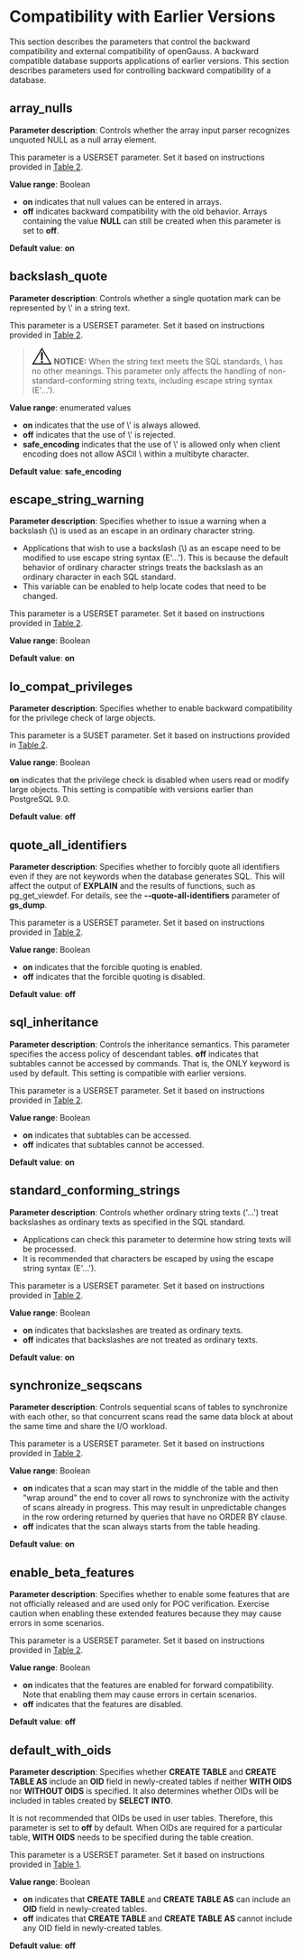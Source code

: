 # Compatibility with Earlier Versions<a name="EN-US_TOPIC_0289900918"></a>

This section describes the parameters that control the backward compatibility and external compatibility of openGauss. A backward compatible database supports applications of earlier versions. This section describes parameters used for controlling backward compatibility of a database.

## array\_nulls<a name="en-us_topic_0283136754_en-us_topic_0237124737_en-us_topic_0059778091_s7a22f8199d4c43ada0fd1e815f40477b"></a>

**Parameter description**: Controls whether the array input parser recognizes unquoted NULL as a null array element.

This parameter is a USERSET parameter. Set it based on instructions provided in  [Table 2](../DatabaseAdministrationGuide/resetting-parameters.md#en-us_topic_0283137176_en-us_topic_0237121562_en-us_topic_0059777490_t290c8f15953843db8d8e53d867cd893d).

**Value range**: Boolean

-   **on**  indicates that null values can be entered in arrays.
-   **off**  indicates backward compatibility with the old behavior. Arrays containing the value  **NULL**  can still be created when this parameter is set to  **off**.

**Default value**:  **on**

## backslash\_quote<a name="en-us_topic_0283136754_en-us_topic_0237124737_en-us_topic_0059778091_sdcdb8f0f54734b778d8ac509d5a2d08b"></a>

**Parameter description**: Controls whether a single quotation mark can be represented by \\' in a string text.

This parameter is a USERSET parameter. Set it based on instructions provided in  [Table 2](../DatabaseAdministrationGuide/resetting-parameters.md#en-us_topic_0283137176_en-us_topic_0237121562_en-us_topic_0059777490_t290c8f15953843db8d8e53d867cd893d).

>![](public_sys-resources/icon-notice.gif) **NOTICE:** 
>When the string text meets the SQL standards, \\ has no other meanings. This parameter only affects the handling of non-standard-conforming string texts, including escape string syntax \(E'...'\).

**Value range**: enumerated values

-   **on**  indicates that the use of \\' is always allowed.
-   **off**  indicates that the use of \\' is rejected.
-   **safe\_encoding**  indicates that the use of \\' is allowed only when client encoding does not allow ASCII \\ within a multibyte character.

**Default value**:  **safe\_encoding**

## escape\_string\_warning<a name="en-us_topic_0283136754_en-us_topic_0237124737_en-us_topic_0059778091_s2506905b3bff4a1694bbfe0e27fab17a"></a>

**Parameter description**: Specifies whether to issue a warning when a backslash \(\\\) is used as an escape in an ordinary character string.

-   Applications that wish to use a backslash \(\\\) as an escape need to be modified to use escape string syntax \(E'...'\). This is because the default behavior of ordinary character strings treats the backslash as an ordinary character in each SQL standard.
-   This variable can be enabled to help locate codes that need to be changed.

This parameter is a USERSET parameter. Set it based on instructions provided in  [Table 2](../DatabaseAdministrationGuide/resetting-parameters.md#en-us_topic_0283137176_en-us_topic_0237121562_en-us_topic_0059777490_t290c8f15953843db8d8e53d867cd893d).

**Value range**: Boolean

**Default value**:  **on**

## lo\_compat\_privileges<a name="en-us_topic_0283136754_en-us_topic_0237124737_en-us_topic_0059778091_s1386191eb2e74d9e90f455ca06cc9112"></a>

**Parameter description**: Specifies whether to enable backward compatibility for the privilege check of large objects.

This parameter is a SUSET parameter. Set it based on instructions provided in  [Table 2](../DatabaseAdministrationGuide/resetting-parameters.md#en-us_topic_0283137176_en-us_topic_0237121562_en-us_topic_0059777490_t290c8f15953843db8d8e53d867cd893d).

**Value range**: Boolean

**on**  indicates that the privilege check is disabled when users read or modify large objects. This setting is compatible with versions earlier than PostgreSQL 9.0.

**Default value**:  **off**

## quote\_all\_identifiers<a name="en-us_topic_0283136754_en-us_topic_0237124737_en-us_topic_0059778091_sadb6c2e7710b49b1b49b4984d7fbeb6f"></a>

**Parameter description**: Specifies whether to forcibly quote all identifiers even if they are not keywords when the database generates SQL. This will affect the output of  **EXPLAIN**  and the results of functions, such as pg\_get\_viewdef. For details, see the  **--quote-all-identifiers**  parameter of  **gs\_dump**.

This parameter is a USERSET parameter. Set it based on instructions provided in  [Table 2](../DatabaseAdministrationGuide/resetting-parameters.md#en-us_topic_0283137176_en-us_topic_0237121562_en-us_topic_0059777490_t290c8f15953843db8d8e53d867cd893d).

**Value range**: Boolean

-   **on**  indicates that the forcible quoting is enabled.
-   **off**  indicates that the forcible quoting is disabled.

**Default value**:  **off**

## sql\_inheritance<a name="en-us_topic_0283136754_en-us_topic_0237124737_en-us_topic_0059778091_s612a7463c38545da9b6d7d0bca8b8dca"></a>

**Parameter description**: Controls the inheritance semantics. This parameter specifies the access policy of descendant tables.  **off**  indicates that subtables cannot be accessed by commands. That is, the ONLY keyword is used by default. This setting is compatible with earlier versions.

This parameter is a USERSET parameter. Set it based on instructions provided in  [Table 2](../DatabaseAdministrationGuide/resetting-parameters.md#en-us_topic_0283137176_en-us_topic_0237121562_en-us_topic_0059777490_t290c8f15953843db8d8e53d867cd893d).

**Value range**: Boolean

-   **on**  indicates that subtables can be accessed.
-   **off**  indicates that subtables cannot be accessed.

**Default value**:  **on**

## standard\_conforming\_strings<a name="en-us_topic_0283136754_en-us_topic_0237124737_en-us_topic_0059778091_se4bd34e1d69b4139a8793e8a4cb5a785"></a>

**Parameter description**: Controls whether ordinary string texts \('...'\) treat backslashes as ordinary texts as specified in the SQL standard.

-   Applications can check this parameter to determine how string texts will be processed.
-   It is recommended that characters be escaped by using the escape string syntax \(E'...'\).

This parameter is a USERSET parameter. Set it based on instructions provided in  [Table 2](../DatabaseAdministrationGuide/resetting-parameters.md#en-us_topic_0283137176_en-us_topic_0237121562_en-us_topic_0059777490_t290c8f15953843db8d8e53d867cd893d).

**Value range**: Boolean

-   **on**  indicates that backslashes are treated as ordinary texts.
-   **off**  indicates that backslashes are not treated as ordinary texts.

**Default value**:  **on**

## synchronize\_seqscans<a name="en-us_topic_0283136754_en-us_topic_0237124737_en-us_topic_0059778091_sde06650f37b441a3a3c724b65c9ee320"></a>

**Parameter description**: Controls sequential scans of tables to synchronize with each other, so that concurrent scans read the same data block at about the same time and share the I/O workload.

This parameter is a USERSET parameter. Set it based on instructions provided in  [Table 2](../DatabaseAdministrationGuide/resetting-parameters.md#en-us_topic_0283137176_en-us_topic_0237121562_en-us_topic_0059777490_t290c8f15953843db8d8e53d867cd893d).

**Value range**: Boolean

-   **on**  indicates that a scan may start in the middle of the table and then "wrap around" the end to cover all rows to synchronize with the activity of scans already in progress. This may result in unpredictable changes in the row ordering returned by queries that have no ORDER BY clause.
-   **off**  indicates that the scan always starts from the table heading.

**Default value**:  **on**

## enable\_beta\_features<a name="en-us_topic_0283136754_en-us_topic_0237124737_section11856720221716"></a>

**Parameter description**: Specifies whether to enable some features that are not officially released and are used only for POC verification. Exercise caution when enabling these extended features because they may cause errors in some scenarios.

This parameter is a USERSET parameter. Set it based on instructions provided in  [Table 2](../DatabaseAdministrationGuide/resetting-parameters.md#en-us_topic_0283137176_en-us_topic_0237121562_en-us_topic_0059777490_t290c8f15953843db8d8e53d867cd893d).

**Value range**: Boolean

-   **on**  indicates that the features are enabled for forward compatibility. Note that enabling them may cause errors in certain scenarios.
-   **off**  indicates that the features are disabled.

**Default value**:  **off**

## default\_with\_oids<a name="en-us_topic_0059778091_s4517122d736c4aa9ad7c5b56abcadd27"></a>

**Parameter description**: Specifies whether  **CREATE TABLE**  and  **CREATE TABLE AS**  include an  **OID**  field in newly-created tables if neither  **WITH OIDS**  nor  **WITHOUT OIDS**  is specified. It also determines whether OIDs will be included in tables created by  **SELECT INTO**.

It is not recommended that OIDs be used in user tables. Therefore, this parameter is set to  **off**  by default. When OIDs are required for a particular table,  **WITH OIDS**  needs to be specified during the table creation.

This parameter is a USERSET parameter. Set it based on instructions provided in  [Table 1](../DatabaseAdministrationGuide/resetting-parameters.md#en-us_topic_0283137176_en-us_topic_0237121562_en-us_topic_0059777490_t91a6f212010f4503b24d7943aed6d846).

**Value range**: Boolean

-   **on**  indicates that  **CREATE TABLE**  and  **CREATE TABLE AS**  can include an  **OID**  field in newly-created tables.
-   **off**  indicates that  **CREATE TABLE**  and  **CREATE TABLE AS**  cannot include any OID field in newly-created tables.

**Default value**:  **off**

